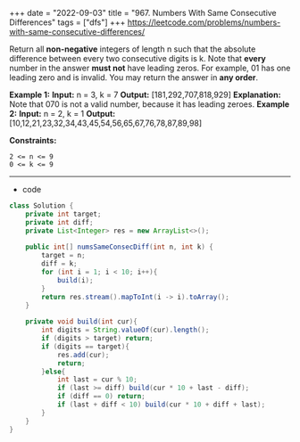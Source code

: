 +++ 
date = "2022-09-03"
title = "967. Numbers With Same Consecutive Differences"
tags = ["dfs"]
+++
https://leetcode.com/problems/numbers-with-same-consecutive-differences/

Return all **non-negative** integers of length n such that the absolute difference between every two consecutive digits is k.
Note that **every** number in the answer **must not** have leading zeros. For example, 01 has one leading zero and is invalid.
You may return the answer in **any order**.
 
**Example 1:**
**Input:** n = 3, k = 7 **Output:** [181,292,707,818,929] **Explanation:** Note that 070 is not a valid number, because it has leading zeroes. 
**Example 2:**
**Input:** n = 2, k = 1 **Output:** [10,12,21,23,32,34,43,45,54,56,65,67,76,78,87,89,98] 
 
**Constraints:**
 	
	2 <= n <= 9 	
	0 <= k <= 9

---
- code
```java
class Solution {
    private int target;
    private int diff; 
    private List<Integer> res = new ArrayList<>();
    
    public int[] numsSameConsecDiff(int n, int k) {
        target = n;
        diff = k;
        for (int i = 1; i < 10; i++){
            build(i);
        }
        return res.stream().mapToInt(i -> i).toArray();
    }
    
    private void build(int cur){
        int digits = String.valueOf(cur).length();
        if (digits > target) return;
        if (digits == target){
            res.add(cur);
            return;
        }else{
            int last = cur % 10;
            if (last >= diff) build(cur * 10 + last - diff);
            if (diff == 0) return;
            if (last + diff < 10) build(cur * 10 + diff + last);    
        }
    }
}
```
